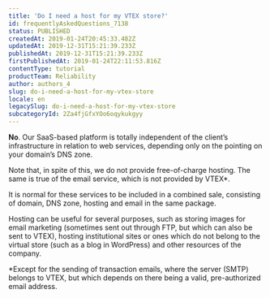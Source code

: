 ```yaml
---
title: 'Do I need a host for my VTEX store?'
id: frequentlyAskedQuestions_7138
status: PUBLISHED
createdAt: 2019-01-24T20:45:33.482Z
updatedAt: 2019-12-31T15:21:39.233Z
publishedAt: 2019-12-31T15:21:39.233Z
firstPublishedAt: 2019-01-24T22:11:53.816Z
contentType: tutorial
productTeam: Reliability
author: authors_4
slug: do-i-need-a-host-for-my-vtex-store
locale: en
legacySlug: do-i-need-a-host-for-my-vtex-store
subcategoryId: 2Za4fjGfxYOo6oqykukgyy
---
```


__No__. Our SaaS-based platform is totally independent of the client’s infrastructure in relation to web services, depending only on the pointing on your domain’s DNS zone.

Note that, in spite of this, we do not provide free-of-charge hosting. The same is true of the email service, which is not provided by VTEX\*.

It is normal for these services to be included in a combined sale, consisting of domain, DNS zone, hosting and email in the same package.

Hosting can be useful for several purposes, such as storing images for email marketing (sometimes sent out through FTP, but which can also be sent to VTEX), hosting institutional sites or ones which do not belong to the virtual store (such as a blog in WordPress) and other resources of the company.

\*Except for the sending of transaction emails, where the server (SMTP) belongs to VTEX, but which depends on there being a valid, pre-authorized email address.
